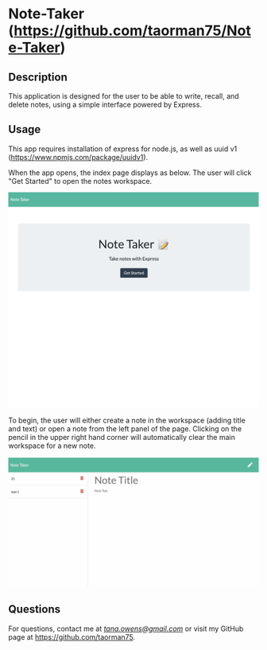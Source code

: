 # Note-Taker (https://github.com/taorman75/Note-Taker)

## Description

This application is designed for the user to be able to write, recall, and delete notes, using a simple interface powered by Express.

## Usage

This app requires installation of express for node.js, as well as uuid v1 (https://www.npmjs.com/package/uuidv1).

When the app opens, the index page displays as below. The user will click "Get Started" to open the notes workspace.

![Note Taker index screen shot](https://github.com/taorman75/Note-Taker/blob/master/NoteTakerIndex.jpg)

To begin, the user will either create a note in the workspace (adding title and text) or open a note from the left panel of the page. Clicking on the pencil in the upper right hand corner will automatically clear the main workspace for a new note.

![Note workspace screen shot](https://github.com/taorman75/Note-Taker/blob/master/NoteWorkspace.jpg)

## Questions

For questions, contact me at *tana.owens@gmail.com* or visit my GitHub page at https://github.com/taorman75.